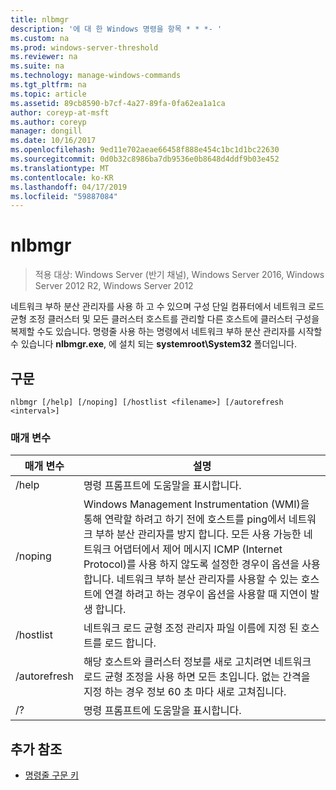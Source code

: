 ```yaml
---
title: nlbmgr
description: '에 대 한 Windows 명령을 항목 * * *- '
ms.custom: na
ms.prod: windows-server-threshold
ms.reviewer: na
ms.suite: na
ms.technology: manage-windows-commands
ms.tgt_pltfrm: na
ms.topic: article
ms.assetid: 89cb8590-b7cf-4a27-89fa-0fa62ea1a1ca
author: coreyp-at-msft
ms.author: coreyp
manager: dongill
ms.date: 10/16/2017
ms.openlocfilehash: 9ed11e702aeae66458f888e454c1bc1d1bc22630
ms.sourcegitcommit: 0d0b32c8986ba7db9536e0b8648d4ddf9b03e452
ms.translationtype: MT
ms.contentlocale: ko-KR
ms.lasthandoff: 04/17/2019
ms.locfileid: "59887084"
---
```

# <a name="nlbmgr"></a>nlbmgr

>적용 대상: Windows Server (반기 채널), Windows Server 2016, Windows Server 2012 R2, Windows Server 2012

네트워크 부하 분산 관리자를 사용 하 고 수 있으며 구성 단일 컴퓨터에서 네트워크 로드 균형 조정 클러스터 및 모든 클러스터 호스트를 관리할 다른 호스트에 클러스터 구성을 복제할 수도 있습니다. 명령줄 사용 하는 명령에서 네트워크 부하 분산 관리자를 시작할 수 있습니다 **nlbmgr.exe**, 에 설치 되는 **systemroot\System32** 폴더입니다.
## <a name="syntax"></a>구문
```
nlbmgr [/help] [/noping] [/hostlist <filename>] [/autorefresh <interval>]
```
### <a name="parameters"></a>매개 변수
|매개 변수|설명|
|-------|--------|
|/help|명령 프롬프트에 도움말을 표시합니다.|
|/noping|Windows Management Instrumentation (WMI)을 통해 연락할 하려고 하기 전에 호스트를 ping에서 네트워크 부하 분산 관리자를 방지 합니다. 모든 사용 가능한 네트워크 어댑터에서 제어 메시지 ICMP (Internet Protocol)를 사용 하지 않도록 설정한 경우이 옵션을 사용 합니다. 네트워크 부하 분산 관리자를 사용할 수 있는 호스트에 연결 하려고 하는 경우이 옵션을 사용할 때 지연이 발생 합니다.|
|/hostlist <filename>|네트워크 로드 균형 조정 관리자 파일 이름에 지정 된 호스트를 로드 합니다.|
|/autorefresh <interval>|해당 호스트와 클러스터 정보를 새로 고치려면 네트워크 로드 균형 조정을 사용 하면 모든 <interval> 초입니다. 없는 간격을 지정 하는 경우 정보 60 초 마다 새로 고쳐집니다.|
|/?|명령 프롬프트에 도움말을 표시합니다.|
## <a name="additional-references"></a>추가 참조
-   [명령줄 구문 키](command-line-syntax-key.md)

